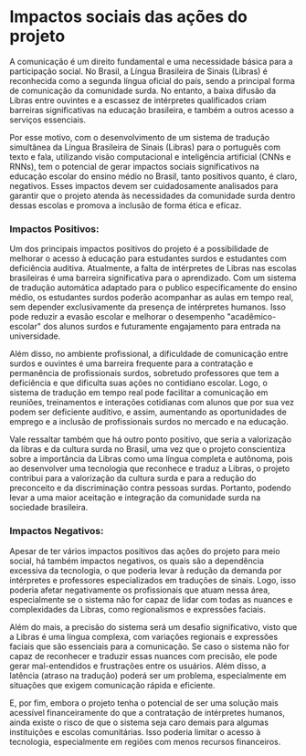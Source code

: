 # Impactos sociais das ações do projeto

A comunicação é um direito fundamental e uma necessidade básica para a participação social. No Brasil, a Língua Brasileira de Sinais (Libras) é reconhecida como a segunda língua oficial do país, sendo a principal forma de comunicação da comunidade surda. No entanto, a baixa difusão da Libras entre ouvintes e a escassez de intérpretes qualificados criam barreiras significativas na educação brasileira, e também a outros acesso a serviços essenciais.

Por esse motivo, com o desenvolvimento de um sistema de tradução simultânea da Língua Brasileira de Sinais (Libras) para o português com texto e fala, utilizando visão computacional e inteligência artificial (CNNs e RNNs), tem o potencial de gerar impactos sociais significativos na educação escolar do ensino médio no Brasil, tanto positivos quanto, é claro, negativos. Esses impactos devem ser cuidadosamente analisados para garantir que o projeto atenda às necessidades da comunidade surda dentro dessas escolas e promova a inclusão de forma ética e eficaz.

### Impactos Positivos:

Um dos principais impactos positivos do projeto é a possibilidade de melhorar o acesso à educação para estudantes surdos e estudantes com deficiência auditiva. Atualmente, a falta de intérpretes de Libras nas escolas brasileiras é uma barreira significativa para o aprendizado. Com um sistema de tradução automática adaptado para o publico especificamente do ensino médio, os estudantes surdos poderão acompanhar as aulas em tempo real, sem depender exclusivamente da presença de intérpretes humanos. Isso pode reduzir a evasão escolar e melhorar o desempenho "acadêmico-escolar" dos alunos surdos e futuramente engajamento para entrada na universidade.

Além disso, no ambiente profissional, a dificuldade de comunicação entre surdos e ouvintes é uma barreira frequente para a contratação e permanência de profissionais surdos, sobretudo professores que tem a deficiência e que dificulta suas ações no contidiano escolar. Logo, o sistema de tradução em tempo real pode facilitar a comunicação em reuniões, treinamentos e interações cotidianas com alunos que por sua vez podem ser deficiente auditivo, e assim, aumentando as oportunidades de emprego e a inclusão de profissionais surdos no mercado e na educação.

Vale ressaltar também que há outro ponto positivo, que seria a valorização da libras e da cultura surda no Brasil, uma vez que o projeto conscientiza sobre a importância da Libras como uma língua completa e autônoma, pois ao desenvolver uma tecnologia que reconhece e traduz a Libras, o projeto contribui para a valorização da cultura surda e para a redução do preconceito e da discriminação contra pessoas surdas. Portanto, podendo levar a uma maior aceitação e integração da comunidade surda na sociedade brasileira. 

### Impactos Negativos:

Apesar de ter vários impactos positivos das ações do projeto para meio social, há também impactos negativos, os quais são a dependência excessiva da tecnologia, o que poderia levar à redução da demanda por intérpretes e professores especializados em traduções de sinais. Logo, isso poderia afetar negativamente os profissionais que atuam nessa área, especialmente se o sistema não for capaz de lidar com todas as nuances e complexidades da Libras, como regionalismos e expressões faciais.

Além do mais, a precisão do sistema será um desafio significativo, visto que a Libras é uma língua complexa, com variações regionais e expressões faciais que são essenciais para a comunicação. Se caso o sistema não for capaz de reconhecer e traduzir essas nuances com precisão, ele pode gerar mal-entendidos e frustrações entre os usuários. Além disso, a latência (atraso na tradução) poderá ser um problema, especialmente em situações que exigem comunicação rápida e eficiente.

E, por fim, embora o projeto tenha o potencial de ser uma solução mais acessível financeiramente do que a contratação de intérpretes humanos, ainda existe o risco de que o sistema seja caro demais para algumas instituições e escolas comunitárias. Isso poderia limitar o acesso à tecnologia, especialmente em regiões com menos recursos financeiros.
